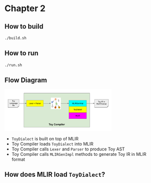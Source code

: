 # Chapter 2
## How to build
```Bash
./build.sh
```

## How to run
```Bash
./run.sh
```

## Flow Diagram
<img src="./images/toy.png" width="70%" alt="Toy MLIR Flow Diagram" />

- `ToyDialect` is built on top of MLIR
- Toy Compiler loads `ToyDialect` into MLIR
- Toy Compiler calls `Lexer` and `Parser` to produce Toy AST
- Toy Compiler calls `MLIRGenImpl` methods to generate Toy IR in MLIR format

## How does MLIR load `ToyDialect`?

